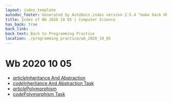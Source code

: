 ```yaml
---
layout: index_template
autodoc_footer: Generated by AutoDocs.index version 2.5.4 "make back URLs relative" ⓒ Starwort, 2020
title: Index of Wb 2020 10 05 | Computer Science
has_back: true
back_link: ..
back_text: Back to Programming Practice
location: ./programming_practice/wb_2020_10_05
---
```


# **Wb 2020 10 05**

- <a href='./inheritance_and_abstraction.html'><i title='MD file' class="material-icons">article</i>Inheritance And Abstraction</a>
- <a href='./inheritance_and_abstraction_task.py'><i title='PY file' class="material-icons">code</i>Inheritance And Abstraction Task</a>
- <a href='./polymorphism.html'><i title='MD file' class="material-icons">article</i>Polymorphism</a>
- <a href='./polymorphism_task.py'><i title='PY file' class="material-icons">code</i>Polymorphism Task</a>
